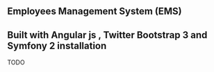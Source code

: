 Employees Management System (EMS)
---------------------------------
Built with Angular js , Twitter Bootstrap 3 and Symfony 2
installation
------------
TODO
